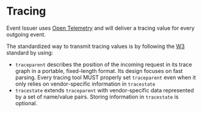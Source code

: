 # Tracing

Event Issuer uses [Open Telemetry](https://opentelemetry.io/) and will deliver a tracing value for every outgoing event.

The standardized way to transmit tracing values is by following the [W3](https://www.w3.org/TR/trace-context/) standard by using:

- `traceparent` describes the position of the incoming request in its trace graph in a portable, fixed-length format. Its design focuses on fast parsing. Every tracing tool MUST properly set `traceparent` even when it only relies on vendor-specific information in `tracestate`
- `tracestate` extends `traceparent` with vendor-specific data represented by a set of name/value pairs. Storing information in `tracestate` is optional.
